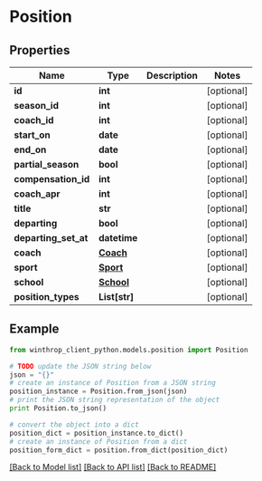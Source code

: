 # Position


## Properties
Name | Type | Description | Notes
------------ | ------------- | ------------- | -------------
**id** | **int** |  | [optional] 
**season_id** | **int** |  | [optional] 
**coach_id** | **int** |  | [optional] 
**start_on** | **date** |  | [optional] 
**end_on** | **date** |  | [optional] 
**partial_season** | **bool** |  | [optional] 
**compensation_id** | **int** |  | [optional] 
**coach_apr** | **int** |  | [optional] 
**title** | **str** |  | [optional] 
**departing** | **bool** |  | [optional] 
**departing_set_at** | **datetime** |  | [optional] 
**coach** | [**Coach**](Coach.md) |  | [optional] 
**sport** | [**Sport**](Sport.md) |  | [optional] 
**school** | [**School**](School.md) |  | [optional] 
**position_types** | **List[str]** |  | [optional] 

## Example

```python
from winthrop_client_python.models.position import Position

# TODO update the JSON string below
json = "{}"
# create an instance of Position from a JSON string
position_instance = Position.from_json(json)
# print the JSON string representation of the object
print Position.to_json()

# convert the object into a dict
position_dict = position_instance.to_dict()
# create an instance of Position from a dict
position_form_dict = position.from_dict(position_dict)
```
[[Back to Model list]](../README.md#documentation-for-models) [[Back to API list]](../README.md#documentation-for-api-endpoints) [[Back to README]](../README.md)


